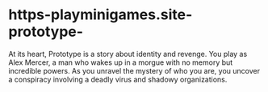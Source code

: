 # https-playminigames.site-prototype-
At its heart, Prototype is a story about identity and revenge. You play as Alex Mercer, a man who wakes up in a morgue with no memory but incredible powers. As you unravel the mystery of who you are, you uncover a conspiracy involving a deadly virus and shadowy organizations.
